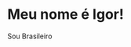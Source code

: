 <!DOCTYPE html>
<html lang="pt-BR">
  <head>
    <meta charset="UTF-8">
    <style>
      .titulo{
        background: linear-gradient(450deg, #0008FF, #00CCFF, #FFFFFF;
        }
    </style>
  </head>
  <body>
    <div class="content">
    <h1 class="titulo">Meu nome é Igor!</h1>
    <p class="description-country">Sou Brasileiro</p>
    </div>
  </body>
</html>
